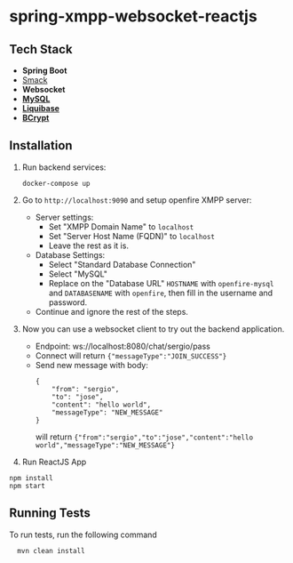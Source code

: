 # spring-xmpp-websocket-reactjs

## Tech Stack

- **Spring Boot**
- [Smack](https://www.igniterealtime.org/projects/smack/)
- **Websocket**
- **[MySQL](https://sergiomartinrubio.com/articles/mysql-guide/)**
- **[Liquibase](https://sergiomartinrubio.com/articles/getting-started-with-liquibase-and-spring-boot/)**
- **[BCrypt](https://sergiomartinrubio.com/articles/storing-passwords-securely-with-bcrypt-and-java/)**

## Installation 

1. Run backend services:
    ```shell
    docker-compose up
    ```
2. Go to `http://localhost:9090` and setup openfire XMPP server:
    - Server settings:
        - Set "XMPP Domain Name" to `localhost`
        - Set "Server Host Name (FQDN)" to `localhost`
        - Leave the rest as it is.
    - Database Settings:
        - Select "Standard Database Connection"
        - Select "MySQL"
        - Replace on the "Database URL" `HOSTNAME` with `openfire-mysql` and `DATABASENAME` with `openfire`, then fill in the username and password.
    - Continue and ignore the rest of the steps.
4. Now you can use a websocket client to try out the backend application.
    - Endpoint: ws://localhost:8080/chat/sergio/pass
    - Connect will return `{"messageType":"JOIN_SUCCESS"}`
    - Send new message with body: 
        ```
        {
            "from": "sergio",
            "to": "jose",
            "content": "hello world",
            "messageType": "NEW_MESSAGE"
        }
        ```
        will return `{"from":"sergio","to":"jose","content":"hello world","messageType":"NEW_MESSAGE"}`

3. Run ReactJS App

```shell
npm install
npm start
```

## Running Tests

To run tests, run the following command

```bash
  mvn clean install
```

